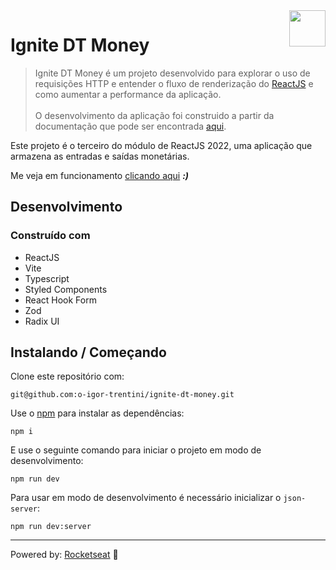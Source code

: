 <img src="https://drive.google.com/uc?export=view&id=1I8Gil5iH_K_4CeHBAvK-JlmDxGOIN-he" alt="" width="58" height="58" align="right" />

# Ignite DT Money

> Ignite DT Money é um projeto desenvolvido para explorar o uso de requisições HTTP e entender o fluxo de renderização
> do [ReactJS][] e como aumentar a performance da aplicação.
> <br/><br/> O desenvolvimento da aplicação foi construido a partir da documentação que pode ser encontrada [aqui][].

Este projeto é o terceiro do módulo de ReactJS 2022, uma aplicação que armazena as entradas e saídas monetárias.

Me veja em funcionamento [clicando aqui][] ***:)***

## Desenvolvimento

### Construído com

- ReactJS
- Vite
- Typescript
- Styled Components
- React Hook Form
- Zod
- Radix UI

## Instalando / Começando

Clone este repositório com:

```shell
git@github.com:o-igor-trentini/ignite-dt-money.git
```

Use o [npm][] para instalar as dependências:

```shell
npm i
```

E use o seguinte comando para iniciar o projeto em modo de desenvolvimento:

```shell
npm run dev
```

Para usar em modo de desenvolvimento é necessário inicializar o `json-server`:

```shell
npm run dev:server
```

---

Powered by: [Rocketseat][] 🚀

[ReactJS]:  https://reactjs.org/
[Rocketseat]: https://www.rocketseat.com.br/
[clicando aqui]: https://o-igor-trentini.github.io/ignite-dt-money/
[npm]: https://www.npmjs.com/
[aqui]: https://www.figma.com/file/HBoFK55KUxI7cf0v610bmf/DT-Money-(Community)?node-id=0%3A1&t=xz2UCwz0bkw2Bz04-0
